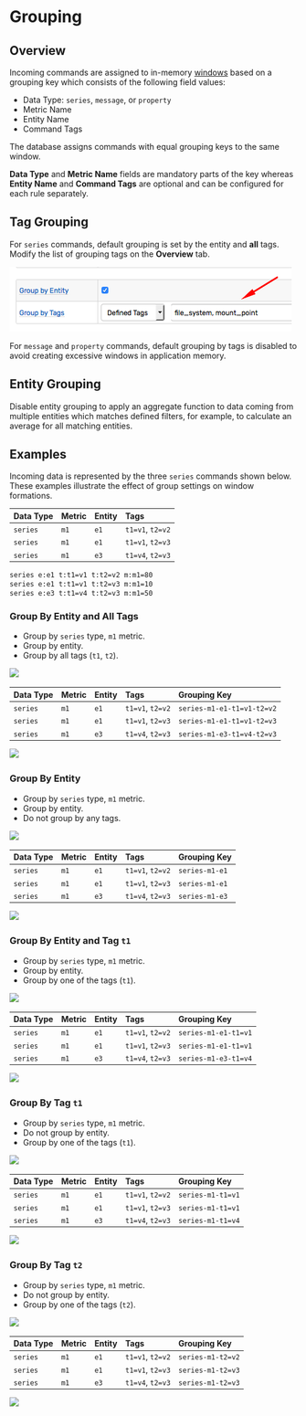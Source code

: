 # Grouping

## Overview

Incoming commands are assigned to in-memory [windows](window.md) based on a grouping key which consists of the following field values:

* Data Type: `series`, `message`, or `property`
* Metric Name
* Entity Name
* Command Tags

The database assigns commands with equal grouping keys to the same window.

**Data Type** and **Metric Name** fields are mandatory parts of the key whereas **Entity Name** and **Command Tags**  are optional and can be configured for each rule separately.

## Tag Grouping

For `series` commands, default grouping is set by the entity and **all** tags. Modify the list of grouping tags on the **Overview** tab.

![](./images/group-by-defined-tags.png)

For `message` and `property` commands, default grouping by tags is disabled to avoid creating excessive windows in application memory.

## Entity Grouping

Disable entity grouping to apply an aggregate function to data coming from multiple entities which matches defined filters, for example, to calculate an average for all matching entities.

## Examples

Incoming data is represented by the three `series` commands shown below. These examples illustrate the effect of group settings on window formations.

| Data Type | Metric | Entity | Tags |
|---|---|---|:---|
| `series` | `m1` | `e1` | `t1=v1`, `t2=v2` |
| `series` | `m1` | `e1` | `t1=v1`, `t2=v3` |
| `series` | `m1` | `e3` | `t1=v4`, `t2=v3` |

```ls
series e:e1 t:t1=v1 t:t2=v2 m:m1=80
series e:e1 t:t1=v1 t:t2=v3 m:m1=10
series e:e3 t:t1=v4 t:t2=v3 m:m1=50
```

### Group By Entity and All Tags

* Group by `series` type, `m1` metric.
* Group by entity.
* Group by all tags (`t1`, `t2`).

![](./images/group-by-all-form.png)

| Data Type | Metric | Entity | Tags | Grouping Key |
|---|---|---|:---|:---|
| `series` | `m1` | `e1` | `t1=v1`, `t2=v2` | `series-m1-e1-t1=v1-t2=v2` |
| `series` | `m1` | `e1` | `t1=v1`, `t2=v3` | `series-m1-e1-t1=v1-t2=v3` |
| `series` | `m1` | `e3` | `t1=v4`, `t2=v3` | `series-m1-e3-t1=v4-t2=v3` |

![](./images/group-by-all.png)

### Group By Entity

* Group by `series` type, `m1` metric.
* Group by entity.
* Do not group by any tags.

![](./images/group-by-no-tags-form.png)

| Data Type | Metric | Entity | Tags | Grouping Key |
|---|---|---|:---|:---|
| `series` | `m1` | `e1` | `t1=v1`, `t2=v2` | `series-m1-e1` |
| `series` | `m1` | `e1` | `t1=v1`, `t2=v3` | `series-m1-e1` |
| `series` | `m1` | `e3` | `t1=v4`, `t2=v3` | `series-m1-e3` |

![](./images/group-by-no-tags.png)

### Group By Entity and Tag `t1`

* Group by `series` type, `m1` metric.
* Group by entity.
* Group by one of the tags (`t1`).

![](./images/group-by-entity-tag-t1-form.png)

| Data Type | Metric | Entity | Tags | Grouping Key |
|---|---|---|:---|:---|
| `series` | `m1` | `e1` | `t1=v1`, `t2=v2` | `series-m1-e1-t1=v1` |
| `series` | `m1` | `e1` | `t1=v1`, `t2=v3` | `series-m1-e1-t1=v1` |
| `series` | `m1` | `e3` | `t1=v4`, `t2=v3` | `series-m1-e3-t1=v4` |

![](./images/group-by-entity-tag-t1.png)

### Group By Tag `t1`

* Group by `series` type, `m1` metric.
* Do not group by entity.
* Group by one of the tags (`t1`).

![](./images/group-by-tag-t1-form.png)

| Data Type | Metric | Entity | Tags | Grouping Key |
|---|---|---|:---|:---|
| `series` | `m1` | `e1` | `t1=v1`, `t2=v2` | `series-m1-t1=v1` |
| `series` | `m1` | `e1` | `t1=v1`, `t2=v3` | `series-m1-t1=v1` |
| `series` | `m1` | `e3` | `t1=v4`, `t2=v3` | `series-m1-t1=v4` |

![](./images/group-by-tag-t1.png)

### Group By Tag `t2`

* Group by `series` type, `m1` metric.
* Do not group by entity.
* Group by one of the tags (`t2`).

![](./images/group-by-tag-t2-form.png)

| Data Type | Metric | Entity | Tags | Grouping Key |
|---|---|---|:---|:---|
| `series` | `m1` | `e1` | `t1=v1`, `t2=v2` | `series-m1-t2=v2` |
| `series` | `m1` | `e1` | `t1=v1`, `t2=v3` | `series-m1-t2=v3` |
| `series` | `m1` | `e3` | `t1=v4`, `t2=v3` | `series-m1-t2=v3` |

![](./images/group-by-tag-t2.png)
